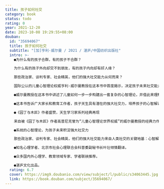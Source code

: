 ```yaml
---
title: 孩子如何社交
category: book
status: todo
rating: 0
year: 2021-12-20
date: 2023-10-08 19:29:55+08:00
douban:
  id: "35694067"
  title: 孩子如何社交
  subtitle: "[加]亨利·威尔曼 / 2021 / 湛庐/中国纺织出版社"
  intro: >-
    ●为什么有的孩子合群，有的孩子不合群？

    为什么有的孩子外向却交不到朋友，有的孩子内向却有好人缘？

    那些政治家、谈判专家、社会精英，他们的强大社交能力从何而来？

    国际公认的儿童心智理论权威亨利·威尔曼教授在这本书中首度揭示，决定孩子未来社交能力的关键，不是性格，不是情商，更没有技巧，而是每个孩子从出生起，就在不断发展的心智解读力。

    ●威尔曼教授在这本书中讲述了儿童如何一步一步构建出一套复杂的心智理论，并借此来理解人们说话、做事、思想和感觉。心智解读力是一种洞察别人内在心智状态，以及解读、表述和交流自己心智状态的能力，既是一种“思考他人”的方式，也是一种“思考自己“的方式，它能帮助孩子更好地与他人沟通、交朋友、合作、玩游戏和共情，是人类社交能力的关键基础。

    ●这本书告诉广大家长和教育工作者，孩子天生具有潜在的强大社交力，培养孩子的心智解读力，就像想象力、创造力一样重要。这项关键能力，是孩子未来驾驭社会的地基。

    ●《园丁与木匠》作者盛赞，天生学习家系列经典再现

    来自被《园丁与木匠》作者高普尼克誉为“儿童心智理论世界权威”的威尔曼教授的经典力作，继《园丁与木匠》《孩子如何学习》《孩子如何思考》之后，为广大父母呈现孩子的强大社交学习力。

    ●系统的心智理论，为孩子未来积淀强大社交力

    那些政治家、谈判专家、社会精英，他们的强大社交能力来自人类社交的关键地基：心智解读力。培养孩子的这项能力，就像想象力、创造力一样重要。而本书中给出了系统的方法，从3大行为判断孩子心智解读力，了解孩子心智发展的5个阶段，一步步抓住孩子的社交敏感期，为未来积淀强大的社交力。

    ●知名心理学者、北京市社会心理联合会科普委副秘书长叶壮倾情翻译。

    ●众多国内外心理学、教育领域专家、学者联袂推荐。

    ●湛庐文化出品。
  rating: 6.7
  cover: https://img9.doubanio.com/view/subject/l/public/s34063445.jpg
  link: https://book.douban.com/subject/35694067/
---
```



